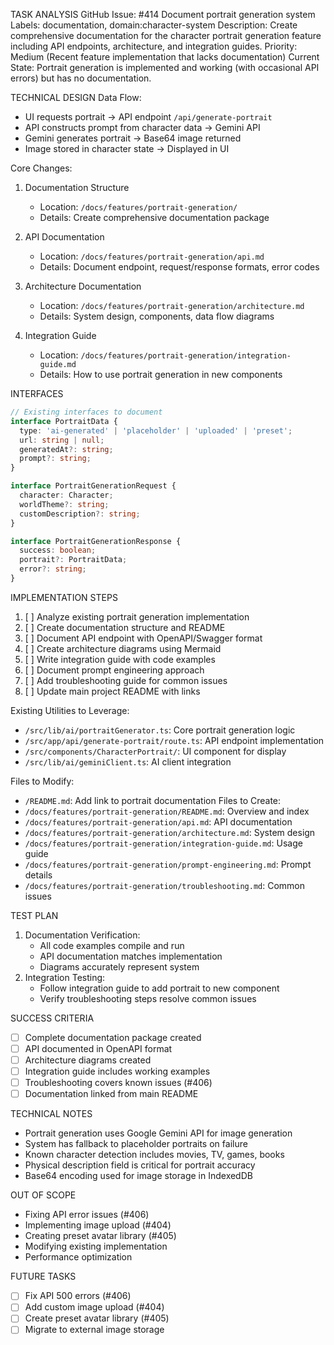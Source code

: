 TASK ANALYSIS
GitHub Issue: #414 Document portrait generation system
Labels: documentation, domain:character-system
Description: Create comprehensive documentation for the character portrait generation feature including API endpoints, architecture, and integration guides.
Priority: Medium (Recent feature implementation that lacks documentation)
Current State: Portrait generation is implemented and working (with occasional API errors) but has no documentation.

TECHNICAL DESIGN
Data Flow:
- UI requests portrait → API endpoint `/api/generate-portrait`
- API constructs prompt from character data → Gemini API
- Gemini generates portrait → Base64 image returned
- Image stored in character state → Displayed in UI

Core Changes:
1. Documentation Structure
   - Location: `/docs/features/portrait-generation/`
   - Details: Create comprehensive documentation package
   
2. API Documentation
   - Location: `/docs/features/portrait-generation/api.md`
   - Details: Document endpoint, request/response formats, error codes
   
3. Architecture Documentation
   - Location: `/docs/features/portrait-generation/architecture.md`
   - Details: System design, components, data flow diagrams

4. Integration Guide
   - Location: `/docs/features/portrait-generation/integration-guide.md`
   - Details: How to use portrait generation in new components

INTERFACES
```typescript
// Existing interfaces to document
interface PortraitData {
  type: 'ai-generated' | 'placeholder' | 'uploaded' | 'preset';
  url: string | null;
  generatedAt?: string;
  prompt?: string;
}

interface PortraitGenerationRequest {
  character: Character;
  worldTheme?: string;
  customDescription?: string;
}

interface PortraitGenerationResponse {
  success: boolean;
  portrait?: PortraitData;
  error?: string;
}
```

IMPLEMENTATION STEPS
1. [ ] Analyze existing portrait generation implementation
2. [ ] Create documentation structure and README
3. [ ] Document API endpoint with OpenAPI/Swagger format
4. [ ] Create architecture diagrams using Mermaid
5. [ ] Write integration guide with code examples
6. [ ] Document prompt engineering approach
7. [ ] Add troubleshooting guide for common issues
8. [ ] Update main project README with links

Existing Utilities to Leverage:
- `/src/lib/ai/portraitGenerator.ts`: Core portrait generation logic
- `/src/app/api/generate-portrait/route.ts`: API endpoint implementation
- `/src/components/CharacterPortrait/`: UI component for display
- `/src/lib/ai/geminiClient.ts`: AI client integration

Files to Modify:
- `/README.md`: Add link to portrait documentation
Files to Create:
- `/docs/features/portrait-generation/README.md`: Overview and index
- `/docs/features/portrait-generation/api.md`: API documentation
- `/docs/features/portrait-generation/architecture.md`: System design
- `/docs/features/portrait-generation/integration-guide.md`: Usage guide
- `/docs/features/portrait-generation/prompt-engineering.md`: Prompt details
- `/docs/features/portrait-generation/troubleshooting.md`: Common issues

TEST PLAN
1. Documentation Verification:
   - All code examples compile and run
   - API documentation matches implementation
   - Diagrams accurately represent system
2. Integration Testing:
   - Follow integration guide to add portrait to new component
   - Verify troubleshooting steps resolve common issues

SUCCESS CRITERIA
- [ ] Complete documentation package created
- [ ] API documented in OpenAPI format
- [ ] Architecture diagrams created
- [ ] Integration guide includes working examples
- [ ] Troubleshooting covers known issues (#406)
- [ ] Documentation linked from main README

TECHNICAL NOTES
- Portrait generation uses Google Gemini API for image generation
- System has fallback to placeholder portraits on failure
- Known character detection includes movies, TV, games, books
- Physical description field is critical for portrait accuracy
- Base64 encoding used for image storage in IndexedDB

OUT OF SCOPE
- Fixing API error issues (#406)
- Implementing image upload (#404)
- Creating preset avatar library (#405)
- Modifying existing implementation
- Performance optimization

FUTURE TASKS
- [ ] Fix API 500 errors (#406)
- [ ] Add custom image upload (#404)
- [ ] Create preset avatar library (#405)
- [ ] Migrate to external image storage